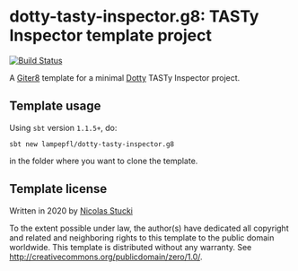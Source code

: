 dotty-tasty-inspector.g8: TASTy Inspector template project
=================
[![Build Status](https://travis-ci.org/lampepfl/dotty-tasty-inspector.g8.svg?branch=master)](https://travis-ci.org/lampepfl/dotty-tasty-inspector.g8)

A [Giter8][g8] template for a minimal [Dotty] TASTy Inspector project.

Template usage
--------------
Using `sbt` version `1.1.5+`, do:
```
sbt new lampepfl/dotty-tasty-inspector.g8
```
in the folder where you want to clone the template.

Template license
----------------
Written in 2020 by [Nicolas Stucki]

To the extent possible under law, the author(s) have dedicated all copyright and related
and neighboring rights to this template to the public domain worldwide.
This template is distributed without any warranty. See <http://creativecommons.org/publicdomain/zero/1.0/>.

[g8]: http://www.foundweekends.org/giter8/
[Dotty]: http://dotty.epfl.ch/
[Nicolas Stucki]: https://github.com/nicolasstucki
